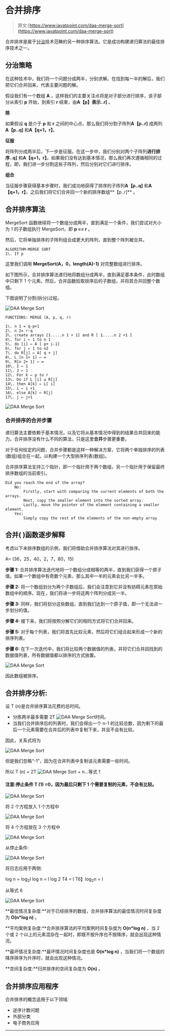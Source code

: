 # 合并排序

> 原文:[https://www.javatpoint.com/daa-merge-sort](https://www.javatpoint.com/daa-merge-sort)

合并排序是属于[分治](https://www.javatpoint.com/divide-and-conquer-introduction)技术范畴的另一种排序算法。它是成功构建递归算法的最佳排序技术之一。

## 分治策略

在这种技术中，我们将一个问题分成两半，分别求解。在找到每一半的解后，我们把它们合并回来，代表主要问题的解。

假设我们有一个数组 **A** ，这样我们的主要关注点将是对子部分进行排序，该子部分从索引 **p** 开始，到索引 **r** 结束，由**A【p】表示..r]** 。

**除**

如果假设 **q** 是介于 **p** 和 **r** 之间的中心点，那么我们将分割子阵列**A【p..r]** 成两列**A【p..q]** 和**A【q+1，r】**。

**征服**

将阵列分成两半后，下一步是征服。在这一步中，我们分别对两个子阵列**进行排序..q]** 和**A【q+1，r】**。如果我们没有达到基本情况，那么我们再次遵循相同的过程，即，我们进一步分割这些子阵列，然后分别对它们进行排序。

**组合**

当征服步骤获得基本步骤时，我们成功地获得了排序的子阵列**A【p..q]** 和**A【q+1，r】**，之后我们将它们合并回一个新的排序数组**【p..r]** 。

## 合并排序算法

MergeSort 函数继续将一个数组分成两半，直到满足一个条件，我们尝试对大小为 1 的子数组执行 MergeSort，即 **p == r** 。

然后，它将单独排序的子阵列组合成更大的阵列，直到整个阵列被合并。

```
ALGORITHM-MERGE SORT
1\. If p
```

这里我们调用 **MergeSort(A，0，length(A)-1)** 对完整数组进行排序。

如下图所示，合并排序算法递归地将数组分成两半，直到满足基本条件，此时数组中只剩下 1 个元素。然后，合并函数拾取排序后的子数组，并将其合并回整个数组。

下图说明了分割(拆分)过程。

![DAA Merge Sort](../Images/b7da0750f576b727419cd07803b3d4a0.png)

```
FUNCTIONS: MERGE (A, p, q, r)

1\. n 1 = q-p+1
2\. n 2= r-q
3\. create arrays [1.....n 1 + 1] and R [ 1.....n 2 +1 ]
4\. for i ← 1 to n 1
5\. do [i] ← A [ p+ i-1]
6\. for j ← 1 to n2
7\. do R[j] ← A[ q + j]
8\. L [n 1+ 1] ← ∞
9\. R[n 2+ 1] ← ∞ 
10\. I ← 1
11\. J ← 1
12\. For k ← p to r
13\. Do if L [i] ≤ R[j]
14\. then A[k] ← L[ i]
15\. i ← i +1
16\. else A[k] ← R[j]
17\. j ← j+1

```

![DAA Merge Sort](../Images/d96a7d3ef19b93f1577bace3db89a2e4.png)

### 合并排序的合并步骤

递归算法主要依赖于基本情况，以及它将从基本情况中得到的结果合并回来的能力。合并排序没有什么不同的算法，只是这里**合并**步骤更重要。

对于任何给定的问题，合并步骤都是这样一种解决方案，它将两个单独排序的列表(数组)组合在一起，以构建一个大型排序列表(数组)。

合并排序算法支持三个指针，即一个指针用于两个数组，另一个指针用于保留最终排序数组的当前索引。

```
Did you reach the end of the array?
    No:
        Firstly, start with comparing the current elements of both the arrays. 
        Next, copy the smaller element into the sorted array.
        Lastly, move the pointer of the element containing a smaller element.
    Yes:
        Simply copy the rest of the elements of the non-empty array

```

## 合并( )函数逐步解释

考虑以下未排序数组的示例，我们将借助合并排序算法对其进行排序。

A= (36，25，40，2，7，80，15)

**步骤 1:** 合并排序算法迭代地将一个数组分成相等的两半，直到我们获得一个原子值。如果一个数组中有奇数个元素，那么其中一半的元素会比另一半多。

**步骤 2:** 将一个数组划分为两个子数组后，我们会注意到它并没有妨碍元素在原始数组中的顺序。现在，我们将进一步将这两个阵列分成另一半。

**步骤 3:** 同样，我们将划分这些数组，直到我们达到一个原子值，即一个无法进一步划分的值。

**步骤 4:** 接下来，我们将按照分解它们的相同方式将它们合并回来。

**步骤 5:** 对于每个列表，我们将首先比较元素，然后将它们组合起来形成一个新的排序列表。

**步骤 6:** 在下一次迭代中，我们将比较两个数据值的列表，并将它们合并回找到的数据值列表，所有数据值都以排序的方式放置。

![DAA Merge Sort](../Images/7d17123c4f28dffe3a5496c9d8b347f2.png)

因此数组被排序。

## 合并排序分析:

设 T (n)是合并排序算法花费的总时间。

*   分拣两半最多需要 2T ![DAA Merge Sort](../Images/a7d8e6b36b12f45583ebfedb909fb247.png)时间。
*   当我们合并排序后的列表时，我们会得出一个 n-1 的比较总数，因为剩下的最后一个元素需要在合并后的列表中复制下来，并且不会有比较。

因此，关系式将为

![DAA Merge Sort](../Images/e2b01c684d6081c6eeedfb32d8411d45.png)

但是我们忽略“-1”，因为在合并列表中复制该元素需要一些时间。

所以 T (n) = 2T ![DAA Merge Sort](../Images/a292db42dae950ffe9b322d8169bafa1.png) + n...等式 1

#### 注意:停止条件 T (1) =0，因为最后只剩下 1 个需要复制的元素，不会有比较。

![DAA Merge Sort](../Images/d344b386e724f7036b7fa11cfbddbb96.png)

将 2 个方程放入 1 个方程中

![DAA Merge Sort](../Images/7f675f7d1c579cb1e66f9d28c633d921.png)

将 4 个方程放在 3 个方程中

![DAA Merge Sort](../Images/56f3939301cc3d728fe69ddb5ed9f7fc.png)

从停止条件:

![DAA Merge Sort](../Images/6800568cafb315f63ba334511e0d5c06.png)

将日志应用于两侧:

log n = log<sub>2</sub>I
log n = I log 2
T4 = I
T6】log<sub>2</sub>n = I

从等式 6

![DAA Merge Sort](../Images/26aad882d1bbd86a044a70a0dbfaf36b.png)

**最佳情况复杂度:**对于已经排序的数组，合并排序算法的最佳情况时间复杂度为 **O(n*log n)** 。

**平均案例复杂度:**合并排序算法的平均案例时间复杂度为 **O(n*log n)** ，当 2 个或 2 个以上的元素混杂在一起时，即既不按升序也不按降序，就会出现这种情况。

**最坏情况复杂度:**最坏情况时间复杂度也是 **O(n*log n)** ，当我们将一个数组的降序排序为升序时，就会出现这种情况。

**空间复杂度:**归并排序的空间复杂度为 **O(n)** 。

## 合并排序应用程序

合并排序的概念适用于以下领域:

*   逆序计数问题
*   外部分类
*   电子商务应用

* * *